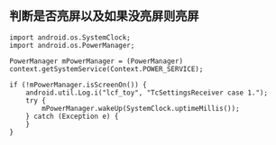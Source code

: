 
## 判断是否亮屏以及如果没亮屏则亮屏

	import android.os.SystemClock;
	import android.os.PowerManager;

	PowerManager mPowerManager = (PowerManager) context.getSystemService(Context.POWER_SERVICE);

	if (!mPowerManager.isScreenOn()) {
		android.util.Log.i("lcf_toy", "TcSettingsReceiver case 1.");
		try {
			mPowerManager.wakeUp(SystemClock.uptimeMillis());
		} catch (Exception e) {
		}
	}